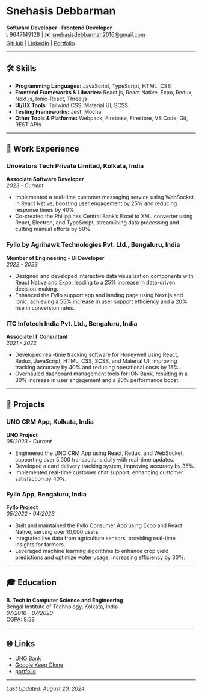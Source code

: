 # Snehasis Debbarman

**Software Developer · Frontend Developer**  
📞 9647149128 | ✉️ [snehasisdebbarman2016@gmail.com](mailto:snehasisdebbarman2016@gmail.com)  
[GitHub](https://github.com/SnehasisDebbarman) | [LinkedIn](https://www.linkedin.com/in/snehasis-debbarman)  | [Portfolio](https://snehasisdebbarman.github.io/portfolio-react/)

---

## 🛠 Skills

- **Programming Languages:** JavaScript, TypeScript, HTML, CSS
- **Frontend Frameworks & Libraries:** React.js, React Native, Expo, Redux, Next.js, Ionic-React, Three.js
- **UI/UX Tools:** Tailwind CSS, Material UI, SCSS
- **Testing Frameworks:** Jest, Mocha
- **Other Tools & Platforms:** Webpack, Firebase, Firestore, VS Code, Git, REST APIs

---

## 💼 Work Experience

### Unovators Tech Private Limited, Kolkata, India  
**Associate Software Developer**  
*2023 - Current*

- Implemented a real-time customer messaging service using WebSocket in React Native, boosting user engagement by 25% and reducing response times by 40%.
- Co-created the Philippines Central Bank’s Excel to XML converter using React, Electron, and TypeScript, streamlining data processing and cutting manual efforts by 50%.

### Fyllo by Agrihawk Technologies Pvt. Ltd., Bengaluru, India  
**Member of Engineering - UI Developer**  
*2022 - 2023*

- Designed and developed interactive data visualization components with React Native and Expo, leading to a 25% increase in data-driven decision-making.
- Enhanced the Fyllo support app and landing page using Next.js and Ionic, achieving a 55% increase in user support efficiency and a 20% rise in conversion rates.

### ITC Infotech India Pvt. Ltd., Bengaluru, India  
**Associate IT Consultant**  
*2021 - 2022*

- Developed real-time tracking software for Honeywell using React, Redux, JavaScript, HTML, CSS, SCSS, and Material UI, improving tracking accuracy by 40% and reducing operational costs by 15%.
- Overhauled dashboard management tools for ION Bank, resulting in a 30% increase in user engagement and a 20% performance boost.

---

## 🚀 Projects

### UNO CRM App, Kolkata, India  
**UNO Project**  
*05/2023 - Current*

- Engineered the UNO CRM App using React, Redux, and WebSocket, supporting over 5,000 transactions daily with real-time updates.
- Developed a card delivery tracking system, improving accuracy by 35%.
- Implemented real-time customer chat support, enhancing customer satisfaction by 40%.

### Fyllo App, Bengaluru, India  
**Fyllo Project**  
*05/2022 - 04/2023*

- Built and maintained the Fyllo Consumer App using Expo and React Native, serving over 10,000 users.
- Integrated live data from agriculture sensors, providing real-time insights for farmers.
- Leveraged machine learning algorithms to enhance crop yield predictions and optimize water usage, increasing efficiency by 30%.

---

## 🎓 Education

**B. Tech in Computer Science and Engineering**  
Bengal Institute of Technology, Kolkata, India  
*07/2016 - 07/2020*  
CGPA: 8.53

---

## 🌐 Links

- [UNO Bank](https://uno.bank)
- [Google Keep Clone](https://snehasisdebbarman.github.io/google-keep-clone/)
- [portfolio](https://snehasisdebbarman.github.io/portfolio-react/)

---

_Last Updated: August 20, 2024_


